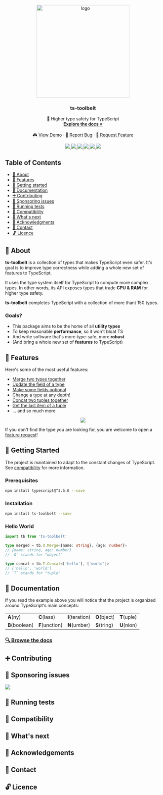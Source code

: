 <p align="center">
  <a href="https://github.com/pirix-gh/ts-toolbelt">
    <img alt="logo" title="ts-toolbelt" src="https://raw.githubusercontent.com/pirix-gh/ts-toolbelt/master/.github/logo.png" width="300">
  </a>

  <h3 align="center">ts-toolbelt</h3>

  <p align="center">
    👷 Higher type safety for TypeScript
    <br>
    <a href="https://pirix-gh.github.io/ts-toolbelt/" target="_blank"><strong>Explore the docs »</strong></a>
    <br>
    <br>
    <a href="#">🎮 View Demo</a>
    ·
    <a href="https://github.com/pirix-gh/ts-toolbelt/issues/new?template=---bug-report.md">🐞 Report Bug</a>
    ·
    <a href="https://github.com/pirix-gh/ts-toolbelt/issues/new?template=---feature-request.md">🍩 Request Feature</a>
  </p>
</p>

<p align="center">
  <a href="https://gitter.im/ts-toolbelt/community?utm_source=share-link&utm_medium=link&utm_campaign=share-link" target="_blank">
    <img src="https://img.shields.io/gitter/room/ts-toolbelt/community.svg">
  </a>
  <a href="https://www.npmjs.com/package/ts-toolbelt" target="_blank">
    <img src="https://img.shields.io/npm/v/ts-toolbelt.svg">
  </a>
  <a href="https://travis-ci.org/pirix-gh/ts-toolbelt" target="_blank">
    <img src="https://img.shields.io/travis/pirix-gh/ts-toolbelt.svg">
  </a>
  <a href="#">
    <img src="https://img.shields.io/npm/dm/ts-toolbelt.svg">
  </a>
  <a href="http://makeapullrequest.com" target="_blank">
    <img src="https://img.shields.io/badge/PRs-welcome-brightgreen.svg">
  </a>
  <a href="#">
    <img src="https://img.shields.io/npm/l/ts-toolbelt.svg">
  </a>
</p>

## Table of Contents

- [📜 About](#-about)
- [🎩 Features](#-features)
- [🏁 Getting started](#-getting-started)
- [📖 Documentation](#-documentation)
- [➕ Contributing](#-contributing)
- [👏 Sponsoring issues](#-sponsoring-issues)
- [💉 Running tests](#-running-tests)
- [🔧 Compatibility](#-compatibility)
- [🔮 What's next](#-whats-next)
- [🙏 Acknowledgments](#-acknowledgments)
- [💬 Contact](#-contact)
- [🔓 Licence](#-licence)

## 📜 About

**ts-toolbelt** is a collection of types that makes TypeScript even safer. It's
goal is to improve type correctness while adding a whole new set of features to
TypeScript. 

It uses the type system itself for TypeScript to compute more complex types. In
other words, its API exposes types that trade **CPU & RAM** for higher type
safety.

**ts-toolbelt** completes TypeScript with a collection of more thant 150 types.

### Goals?
 * This package aims to be the home of all **utility types**
 * To keep reasonable **performance**, so it won't bloat TS
 * And write software that's more type-safe, more **robust**
 * (And bring a whole new set of **features** to TypeScript)

## 🎩 Features

Here's some of the most useful features:

* [Merge two types together](https://pirix-gh.github.io/ts-toolbelt/modules/_object_merge_.html#merge)
* [Update the field of a
  type](https://pirix-gh.github.io/ts-toolbelt/modules/_object_update_.html#update)
* [Make some fields optional](https://pirix-gh.github.io/ts-toolbelt/modules/_object_optional_.html#optional)
* [Change a type at any depth!](https://pirix-gh.github.io/ts-toolbelt/modules/_object_p_update_.html#update)
* [Concat two tuples together](https://pirix-gh.github.io/ts-toolbelt/modules/_tuple_concat_.html#concat)
* [Get the last item of a tuple](https://pirix-gh.github.io/ts-toolbelt/modules/_tuple_last_.html#last)
* ... and so much more

<p align="center">
  <img src="https://raw.githubusercontent.com/pirix-gh/ts-toolbelt/master/.github/demo.gif" id="demo">
<p align="center">

If you don't find the type you are looking for, you are welcome to open
a [feature request](https://github.com/pirix-gh/ts-toolbelt/issues/new?template=---feature-request.md)!

## 🏁 Getting Started

The project is maintained to adapt to the constant changes of TypeScript. See [compatibility](#compatibility) for more information.

### Prerequisites

```sh
npm install typescript@^3.5.0 --save
```

### Installation

```sh
npm install ts-toolbelt --save
```

### Hello World

```ts
import tb from 'ts-toolbelt'

type merged = tb.O.Merge<{name: string}, {age: number}>
// {name: string, age: number}
// `O` stands for "object"

type concat = tb.T.Concat<['hello'], ['world']>
// ['hello', 'world']
// `T` stands for "tuple"
```

## 📖 Documentation

If you read the example above you will notice that the project is organized around TypeScript's main concepts:

|  |  |  |  |  |
|----------------|----------------|-----------------|--------------|-------------|
| **A**(ny) | **C**(lass) | **I**(teration) | **O**(bject) | **T**(uple) |
| **B**(boolean) | **F**(unction) | **N**(umber) | **S**(tring) | **U**(nion) |

<h3>
  <a href="https://pirix-gh.github.io/ts-toolbelt/">
    🔍 Browse the docs
  </a>
</h3>

## ➕ Contributing

## 👏 Sponsoring issues

<a href="https://issuehunt.io/r/pirix-gh/ts-toolbelt">
  <img
  src="https://raw.githubusercontent.com/pirix-gh/ts-toolbelt/master/.github/issuehunt-logo.svg?sanitize=true">
</a>

## 💉 Running tests

## 🔧 Compatibility

## 🔮 What's next

## 🙏 Acknowledgements

## 💬 Contact

## 🔓 Licence
